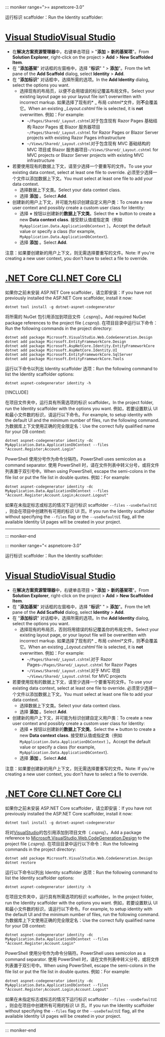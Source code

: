 ::: moniker range=">= aspnetcore-3.0"

<span data-ttu-id="79068-101">运行标识 scaffolder：</span><span class="sxs-lookup"><span data-stu-id="79068-101">Run the Identity scaffolder:</span></span>

# <a name="visual-studio"></a>[<span data-ttu-id="79068-102">Visual Studio</span><span class="sxs-lookup"><span data-stu-id="79068-102">Visual Studio</span></span>](#tab/visual-studio)

* <span data-ttu-id="79068-103">在**解决方案资源管理器**中，右键单击项目 > "**添加** > **新的基架项**"。</span><span class="sxs-lookup"><span data-stu-id="79068-103">From **Solution Explorer**, right-click on the project > **Add** > **New Scaffolded Item**.</span></span>
* <span data-ttu-id="79068-104">在 "**添加基架**" 对话框的左窗格中，选择 "**标识**" " > **添加**"。</span><span class="sxs-lookup"><span data-stu-id="79068-104">From the left pane of the **Add Scaffold** dialog, select **Identity** > **Add**.</span></span>
* <span data-ttu-id="79068-105">在 "**添加标识**" 对话框中，选择所需的选项。</span><span class="sxs-lookup"><span data-stu-id="79068-105">In the **Add Identity** dialog, select the options you want.</span></span>
  * <span data-ttu-id="79068-106">选择现有的布局页，以便不会用错误的标记覆盖布局文件。</span><span class="sxs-lookup"><span data-stu-id="79068-106">Select your existing layout page so your layout file isn't overwritten with incorrect markup.</span></span> <span data-ttu-id="79068-107">如果选择了现有的\* \_ 布局 cshtml\*文件，则**不**会覆盖它。</span><span class="sxs-lookup"><span data-stu-id="79068-107">When an existing *\_Layout.cshtml* file is selected, it is **not** overwritten.</span></span> <span data-ttu-id="79068-108">例如：</span><span class="sxs-lookup"><span data-stu-id="79068-108">For example:</span></span>
    * <span data-ttu-id="79068-109">`~/Pages/Shared/_Layout.cshtml`对于包含现有 Razor Pages 基础结构 Razor Pages 或 Blazor 服务器项目</span><span class="sxs-lookup"><span data-stu-id="79068-109">`~/Pages/Shared/_Layout.cshtml` for Razor Pages or Blazor Server projects with existing Razor Pages infrastructure</span></span>
    * <span data-ttu-id="79068-110">`~/Views/Shared/_Layout.cshtml`对于包含现有 MVC 基础结构的 MVC 项目或 Blazor 服务器项目</span><span class="sxs-lookup"><span data-stu-id="79068-110">`~/Views/Shared/_Layout.cshtml` for MVC projects or Blazor Server projects with existing MVC infrastructure</span></span>
* <span data-ttu-id="79068-111">若要使用现有的数据上下文，请至少选择一个要重写的文件。</span><span class="sxs-lookup"><span data-stu-id="79068-111">To use your existing data context, select at least one file to override.</span></span> <span data-ttu-id="79068-112">必须至少选择一个文件以添加数据上下文。</span><span class="sxs-lookup"><span data-stu-id="79068-112">You must select at least one file to add your data context.</span></span>
  * <span data-ttu-id="79068-113">选择数据上下文类。</span><span class="sxs-lookup"><span data-stu-id="79068-113">Select your data context class.</span></span>
  * <span data-ttu-id="79068-114">选择 **添加** 。</span><span class="sxs-lookup"><span data-stu-id="79068-114">Select **Add**.</span></span>
* <span data-ttu-id="79068-115">创建新的用户上下文，并可能为标识创建自定义用户类：</span><span class="sxs-lookup"><span data-stu-id="79068-115">To create a new user context and possibly create a custom user class for Identity:</span></span>
  * <span data-ttu-id="79068-116">选择 **+** 按钮以创建新的**数据上下文类**。</span><span class="sxs-lookup"><span data-stu-id="79068-116">Select the **+** button to create a new **Data context class**.</span></span> <span data-ttu-id="79068-117">接受默认值或指定类（例如 `MyApplication.Data.ApplicationDbContext` ）。</span><span class="sxs-lookup"><span data-stu-id="79068-117">Accept the default value or specify a class (for example, `MyApplication.Data.ApplicationDbContext`).</span></span>
  * <span data-ttu-id="79068-118">选择 **添加** 。</span><span class="sxs-lookup"><span data-stu-id="79068-118">Select **Add**.</span></span>

<span data-ttu-id="79068-119">注意：如果要创建新的用户上下文，则无需选择要重写的文件。</span><span class="sxs-lookup"><span data-stu-id="79068-119">Note: If you're creating a new user context, you don't have to select a file to override.</span></span>

# <a name="net-core-cli"></a>[<span data-ttu-id="79068-120">.NET Core CLI</span><span class="sxs-lookup"><span data-stu-id="79068-120">.NET Core CLI</span></span>](#tab/netcore-cli)

<span data-ttu-id="79068-121">如果你之前未安装 ASP.NET Core scaffolder，请立即安装：</span><span class="sxs-lookup"><span data-stu-id="79068-121">If you have not previously installed the ASP.NET Core scaffolder, install it now:</span></span>

```dotnetcli
dotnet tool install -g dotnet-aspnet-codegenerator
```

<span data-ttu-id="79068-122">将所需的 NuGet 包引用添加到项目文件（*.csproj*）。</span><span class="sxs-lookup"><span data-stu-id="79068-122">Add required NuGet package references to the project file (*.csproj*).</span></span> <span data-ttu-id="79068-123">在项目目录中运行以下命令：</span><span class="sxs-lookup"><span data-stu-id="79068-123">Run the following commands in the project directory:</span></span>

```dotnetcli
dotnet add package Microsoft.VisualStudio.Web.CodeGeneration.Design
dotnet add package Microsoft.EntityFrameworkCore.Design
dotnet add package Microsoft.AspNetCore.Identity.EntityFrameworkCore
dotnet add package Microsoft.AspNetCore.Identity.UI
dotnet add package Microsoft.EntityFrameworkCore.SqlServer
dotnet add package Microsoft.EntityFrameworkCore.Tools
```

<span data-ttu-id="79068-124">运行以下命令以列出 Identity scaffolder 选项：</span><span class="sxs-lookup"><span data-stu-id="79068-124">Run the following command to list the Identity scaffolder options:</span></span>

```dotnetcli
dotnet aspnet-codegenerator identity -h
```

[!INCLUDE[](~/includes/scaffoldTFM.md)]

<span data-ttu-id="79068-125">在项目文件夹中，运行具有所需选项的标识 scaffolder。</span><span class="sxs-lookup"><span data-stu-id="79068-125">In the project folder, run the Identity scaffolder with the options you want.</span></span> <span data-ttu-id="79068-126">例如，若要设置默认 UI 和最小文件数的标识，请运行以下命令。</span><span class="sxs-lookup"><span data-stu-id="79068-126">For example, to setup identity with the default UI and the minimum number of files, run the following command.</span></span> <span data-ttu-id="79068-127">为数据库上下文使用正确的完全限定名：</span><span class="sxs-lookup"><span data-stu-id="79068-127">Use the correct fully qualified name for your DB context:</span></span>

```dotnetcli
dotnet aspnet-codegenerator identity -dc MyApplication.Data.ApplicationDbContext --files "Account.Register;Account.Login"
```

<span data-ttu-id="79068-128">PowerShell 使用分号作为命令分隔符。</span><span class="sxs-lookup"><span data-stu-id="79068-128">PowerShell uses semicolon as a command separator.</span></span> <span data-ttu-id="79068-129">使用 PowerShell 时，请在文件列表中转义分号，或将文件列表置于双引号中。</span><span class="sxs-lookup"><span data-stu-id="79068-129">When using PowerShell, escape the semi-colons in the file list or put the file list in double quotes.</span></span> <span data-ttu-id="79068-130">例如：</span><span class="sxs-lookup"><span data-stu-id="79068-130">For example:</span></span>

```dotnetcli
dotnet aspnet-codegenerator identity -dc MyApplication.Data.ApplicationDbContext --files "Account.Register;Account.Login;Account.Logout"
```

<span data-ttu-id="79068-131">如果在未指定标志或标志的情况下运行标识 scaffolder `--files` `--useDefaultUI` ，则会在项目中创建所有可用的标识 UI 页。</span><span class="sxs-lookup"><span data-stu-id="79068-131">If you run the Identity scaffolder without specifying the `--files` flag or the `--useDefaultUI` flag, all the available Identity UI pages will be created in your project.</span></span>

---

::: moniker-end

::: moniker range="< aspnetcore-3.0"

<span data-ttu-id="79068-132">运行标识 scaffolder：</span><span class="sxs-lookup"><span data-stu-id="79068-132">Run the Identity scaffolder:</span></span>

# <a name="visual-studio"></a>[<span data-ttu-id="79068-133">Visual Studio</span><span class="sxs-lookup"><span data-stu-id="79068-133">Visual Studio</span></span>](#tab/visual-studio)

* <span data-ttu-id="79068-134">在**解决方案资源管理器**中，右键单击项目 > "**添加** > **新的基架项**"。</span><span class="sxs-lookup"><span data-stu-id="79068-134">From **Solution Explorer**, right-click on the project > **Add** > **New Scaffolded Item**.</span></span>
* <span data-ttu-id="79068-135">在 "**添加基架**" 对话框的左窗格中，选择 "**标识**" " > **添加**"。</span><span class="sxs-lookup"><span data-stu-id="79068-135">From the left pane of the **Add Scaffold** dialog, select **Identity** > **Add**.</span></span>
* <span data-ttu-id="79068-136">在 "**添加标识**" 对话框中，选择所需的选项。</span><span class="sxs-lookup"><span data-stu-id="79068-136">In the **Add Identity** dialog, select the options you want.</span></span>
  * <span data-ttu-id="79068-137">选择现有的布局页，否则将用错误的标记覆盖你的布局文件。</span><span class="sxs-lookup"><span data-stu-id="79068-137">Select your existing layout page, or your layout file will be overwritten with incorrect markup.</span></span> <span data-ttu-id="79068-138">如果选择了现有的\* \_ 布局 cshtml\*文件，则**不**会覆盖它。</span><span class="sxs-lookup"><span data-stu-id="79068-138">When an existing *\_Layout.cshtml* file is selected, it is **not** overwritten.</span></span> <span data-ttu-id="79068-139">例如：</span><span class="sxs-lookup"><span data-stu-id="79068-139">For example:</span></span>
    * <span data-ttu-id="79068-140">`~/Pages/Shared/_Layout.cshtml`对于 Razor Pages</span><span class="sxs-lookup"><span data-stu-id="79068-140">`~/Pages/Shared/_Layout.cshtml` for Razor Pages</span></span>
    * <span data-ttu-id="79068-141">`~/Views/Shared/_Layout.cshtml`对于 MVC 项目</span><span class="sxs-lookup"><span data-stu-id="79068-141">`~/Views/Shared/_Layout.cshtml` for MVC projects</span></span>
* <span data-ttu-id="79068-142">若要使用现有的数据上下文，请至少选择一个要重写的文件。</span><span class="sxs-lookup"><span data-stu-id="79068-142">To use your existing data context, select at least one file to override.</span></span> <span data-ttu-id="79068-143">必须至少选择一个文件以添加数据上下文。</span><span class="sxs-lookup"><span data-stu-id="79068-143">You must select at least one file to add your data context.</span></span>
  * <span data-ttu-id="79068-144">选择数据上下文类。</span><span class="sxs-lookup"><span data-stu-id="79068-144">Select your data context class.</span></span>
  * <span data-ttu-id="79068-145">选择 **添加** 。</span><span class="sxs-lookup"><span data-stu-id="79068-145">Select **Add**.</span></span>
* <span data-ttu-id="79068-146">创建新的用户上下文，并可能为标识创建自定义用户类：</span><span class="sxs-lookup"><span data-stu-id="79068-146">To create a new user context and possibly create a custom user class for Identity:</span></span>
  * <span data-ttu-id="79068-147">选择 **+** 按钮以创建新的**数据上下文类**。</span><span class="sxs-lookup"><span data-stu-id="79068-147">Select the **+** button to create a new **Data context class**.</span></span> <span data-ttu-id="79068-148">接受默认值或指定类（例如 `MyApplication.Data.ApplicationDbContext` ）。</span><span class="sxs-lookup"><span data-stu-id="79068-148">Accept the default value or specify a class (for example, `MyApplication.Data.ApplicationDbContext`).</span></span>
  * <span data-ttu-id="79068-149">选择 **添加** 。</span><span class="sxs-lookup"><span data-stu-id="79068-149">Select **Add**.</span></span>

<span data-ttu-id="79068-150">注意：如果要创建新的用户上下文，则无需选择要重写的文件。</span><span class="sxs-lookup"><span data-stu-id="79068-150">Note: If you're creating a new user context, you don't have to select a file to override.</span></span>

# <a name="net-core-cli"></a>[<span data-ttu-id="79068-151">.NET Core CLI</span><span class="sxs-lookup"><span data-stu-id="79068-151">.NET Core CLI</span></span>](#tab/netcore-cli)

<span data-ttu-id="79068-152">如果你之前未安装 ASP.NET Core scaffolder，请立即安装：</span><span class="sxs-lookup"><span data-stu-id="79068-152">If you have not previously installed the ASP.NET Core scaffolder, install it now:</span></span>

```dotnetcli
dotnet tool install -g dotnet-aspnet-codegenerator
```

<span data-ttu-id="79068-153">将对[VisualStudio](https://www.nuget.org/packages/Microsoft.VisualStudio.Web.CodeGeneration.Design/)的包引用添加到项目文件（*.csproj*）。</span><span class="sxs-lookup"><span data-stu-id="79068-153">Add a package reference to [Microsoft.VisualStudio.Web.CodeGeneration.Design](https://www.nuget.org/packages/Microsoft.VisualStudio.Web.CodeGeneration.Design/) to the project file (*.csproj*).</span></span> <span data-ttu-id="79068-154">在项目目录中运行以下命令：</span><span class="sxs-lookup"><span data-stu-id="79068-154">Run the following commands in the project directory:</span></span>

```dotnetcli
dotnet add package Microsoft.VisualStudio.Web.CodeGeneration.Design
dotnet restore
```

<span data-ttu-id="79068-155">运行以下命令以列出 Identity scaffolder 选项：</span><span class="sxs-lookup"><span data-stu-id="79068-155">Run the following command to list the Identity scaffolder options:</span></span>

```dotnetcli
dotnet aspnet-codegenerator identity -h
```

<span data-ttu-id="79068-156">在项目文件夹中，运行具有所需选项的标识 scaffolder。</span><span class="sxs-lookup"><span data-stu-id="79068-156">In the project folder, run the Identity scaffolder with the options you want.</span></span> <span data-ttu-id="79068-157">例如，若要设置默认 UI 和最小文件数的标识，请运行以下命令。</span><span class="sxs-lookup"><span data-stu-id="79068-157">For example, to setup identity with the default UI and the minimum number of files, run the following command.</span></span> <span data-ttu-id="79068-158">为数据库上下文使用正确的完全限定名：</span><span class="sxs-lookup"><span data-stu-id="79068-158">Use the correct fully qualified name for your DB context:</span></span>

```dotnetcli
dotnet aspnet-codegenerator identity -dc MyApplication.Data.ApplicationDbContext --files "Account.Register;Account.Login"
```

<span data-ttu-id="79068-159">PowerShell 使用分号作为命令分隔符。</span><span class="sxs-lookup"><span data-stu-id="79068-159">PowerShell uses semicolon as a command separator.</span></span> <span data-ttu-id="79068-160">使用 PowerShell 时，请在文件列表中转义分号，或将文件列表置于双引号中。</span><span class="sxs-lookup"><span data-stu-id="79068-160">When using PowerShell, escape the semi-colons in the file list or put the file list in double quotes.</span></span> <span data-ttu-id="79068-161">例如：</span><span class="sxs-lookup"><span data-stu-id="79068-161">For example:</span></span>

```dotnetcli
dotnet aspnet-codegenerator identity -dc MyApplication.Data.ApplicationDbContext --files "Account.Register;Account.Login;Account.Logout"
```

<span data-ttu-id="79068-162">如果在未指定标志或标志的情况下运行标识 scaffolder `--files` `--useDefaultUI` ，则会在项目中创建所有可用的标识 UI 页。</span><span class="sxs-lookup"><span data-stu-id="79068-162">If you run the Identity scaffolder without specifying the `--files` flag or the `--useDefaultUI` flag, all the available Identity UI pages will be created in your project.</span></span>

---

::: moniker-end

